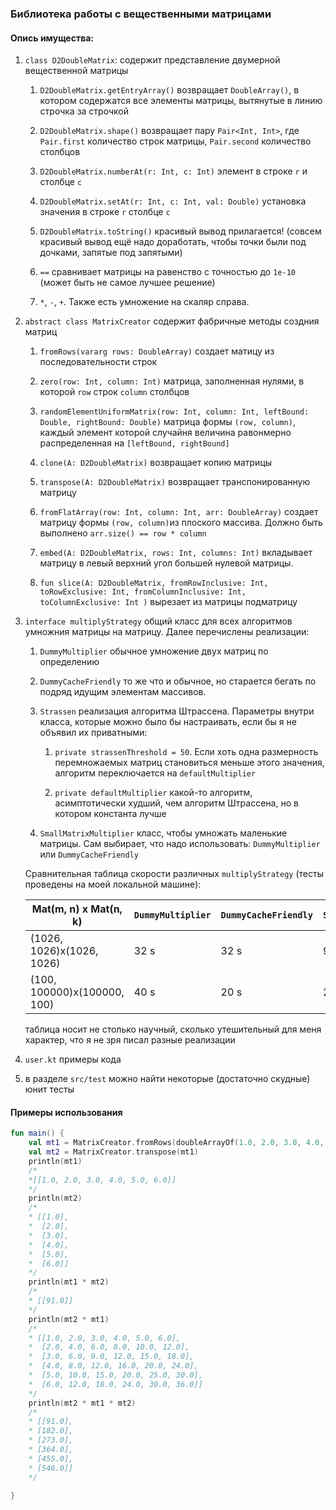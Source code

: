 ### Библиотека работы с вещественными матрицами

#### Опись имущества:

1. `class D2DoubleMatrix`: содержит представление двумерной
вещественной матрицы
    1. `D2DoubleMatrix.getEntryArray()` возвращает
    `DoubleArray()`, в котором содержатся все
       элементы матрицы, вытянутые в линию строчка за строчкой
       
    2. `D2DoubleMatrix.shape()` возвращает пару `Pair<Int, Int>`,
    где `Pair.first` количество строк матрицы, 
       `Pair.second` количество столбцов
       
    3. `D2DoubleMatrix.numberAt(r: Int, c: Int)` элемент
    в строке `r` и столбце `c`
       
    4. `D2DoubleMatrix.setAt(r: Int, c: Int, val: Double)` установка
    значения в строке `r` столбце `c`
       
    5. `D2DoubleMatrix.toString()` красивый вывод прилагается! (совсем красивый вывод ещё надо доработать,
       чтобы точки были под дочками, запятые под запятыми)
    
    6. `==` сравнивает матрицы на равенство с точностью до `1e-10`
       (может быть не самое лучшее решение)
       
    7. `*`, `-`, `+`. Также есть умножение на скаляр справа.

2. `abstract class MatrixCreator` содержит фабричные методы создния матриц
    1. `fromRows(vararg rows: DoubleArray)` создает матицу из последовательности строк
    
    2. `zero(row: Int, column: Int)` матрица, заполненная нулями, в которой 
    `row` строк `column` столбцов
       
    3. `randomElementUniformMatrix(row: Int, column: Int, leftBound: Double, rightBound: Double)` матрица формы
    `(row, column)`, каждый элемент которой случайня величина равонмерно распределенная на `[leftBound, rightBound]`
       
    4. `clone(A: D2DoubleMatrix)` возвращает копию матрицы
    
    5. `transpose(A: D2DoubleMatrix)` возвращает транспонированную матрицу
    
    6. `fromFlatArray(row: Int, column: Int, arr: DoubleArray)` создает матрицу формы `(row, column)`из плоского 
    массива. Должно быть выполнено `arr.size() == row * column`
       
    7. `embed(A: D2DoubleMatrix, rows: Int, columns: Int)` вкладывает матрицу в левый верхний угол
    большей нулевой матрицы.
       
    8. `fun slice(A: D2DoubleMatrix,
       fromRowInclusive: Int,
       toRowExclusive: Int,
       fromColumnInclusive: Int,
       toColumnExclusive: Int
       )` вырезает из матрицы подматрицу
    
3. `interface multiplyStrategy` общий класс для всех алгоритмов умножния матрицы
на матрицу. Далее перечислены реализации:
   
    1. `DummyMultiplier` обычное умножение двух матриц по определению
    
    2. `DummyCacheFriendly` то же что и обычное, но старается бегать 
    по подряд идущим элементам массивов.
       
    3. `Strassen` реализация алгоритма Штрассена. Параметры внутри класса, которые можно было бы настраивать, если бы
       я не объявил их приватными:
        1. `private strassenThreshold = 50`. Если хоть одна размерность перемножаемых матриц становиться меньше этого значения,
        алгоритм переключается на `defaultMultiplier`
           
        2. `private defaultMultiplier` какой-то алгоритм, асимптотически худший, чем алгоритм Штрассена,
        но в котором константа лучше
       
    4. `SmallMatrixMultiplier` класс, чтобы умножать маленькие матрицы.
    Сам выбирает, что надо использовать: `DummyMultiplier` или `DummyCacheFriendly` 
       
    Сравнительная таблица скорости различных `multiplyStrategy` (тесты проведены на моей локальной
   машине):
    
    |Mat(m, n) x Mat(n, k)|`DummyMultiplier`|`DummyCacheFriendly`|`Strassen`|
    |---------------------|-----------------|--------------------|----------|
    |(1026, 1026)x(1026, 1026)|32 s         | 32 s               |9 s       |
    |(100, 100000)x(100000, 100)|40 s       |20 s                |20 s      |

    таблица носит не столько научный, сколько утешительный для меня характер,
    что я не зря писал разные реализации
   
    
    

5. `user.kt` примеры кода

6. в разделе `src/test` можно найти некоторые (достаточно скудные) юнит тесты

#### Примеры использования

```kotlin
fun main() {
    val mt1 = MatrixCreator.fromRows(doubleArrayOf(1.0, 2.0, 3.0, 4.0, 5.0, 6.0))
    val mt2 = MatrixCreator.transpose(mt1)
    println(mt1)
    /*
    *[[1.0, 2.0, 3.0, 4.0, 5.0, 6.0]]
    */
    println(mt2)
    /*
    * [[1.0],
    *  [2.0],
    *  [3.0],
    *  [4.0],
    *  [5.0],
    *  [6.0]]
    */
    println(mt1 * mt2)
    /*
    * [[91.0]]
    */
    println(mt2 * mt1)
    /*
    * [[1.0, 2.0, 3.0, 4.0, 5.0, 6.0],
    *  [2.0, 4.0, 6.0, 8.0, 10.0, 12.0],
    *  [3.0, 6.0, 9.0, 12.0, 15.0, 18.0],
    *  [4.0, 8.0, 12.0, 16.0, 20.0, 24.0],
    *  [5.0, 10.0, 15.0, 20.0, 25.0, 30.0],
    *  [6.0, 12.0, 18.0, 24.0, 30.0, 36.0]]
    */
    println(mt2 * mt1 * mt2)
    /*
    * [[91.0],
    * [182.0],
    * [273.0],
    * [364.0],
    * [455.0],
    * [546.0]]
    */
    
}
```